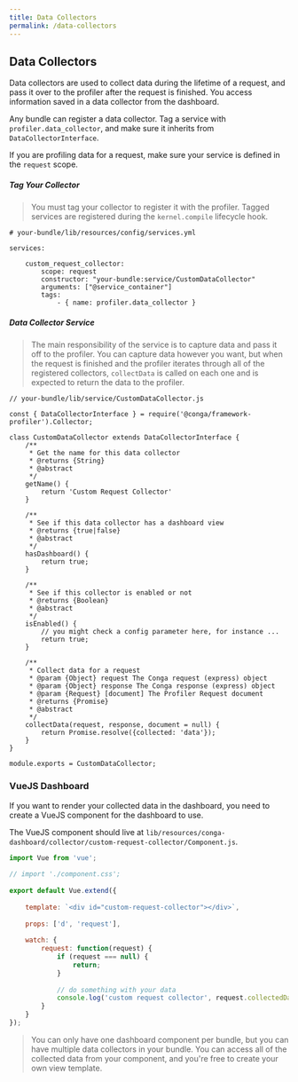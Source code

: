 ```yaml
---
title: Data Collectors
permalink: /data-collectors
---
```


## Data Collectors

Data collectors are used to collect data during the lifetime of a request, and pass it over to the 
profiler after the request is finished.  You access information saved in a data collector from 
the dashboard.

Any bundle can register a data collector.  Tag a service with `profiler.data_collector`, and make 
sure it inherits from `DataCollectorInterface`.

If you are profiling data for a request, make sure your service is defined in the `request` scope.

##### Tag Your Collector

> You must tag your collector to register it with the profiler.  Tagged services are registered 
during the `kernel.compile` lifecycle hook.

```
# your-bundle/lib/resources/config/services.yml
 
services:
 
    custom_request_collector:
        scope: request
        constructor: "your-bundle:service/CustomDataCollector"
        arguments: ["@service_container"]
        tags:
            - { name: profiler.data_collector }
```

##### Data Collector Service

> The main responsibility of the service is to capture data and pass it off to the profiler.  You can 
capture data however you want, but when the request is finished and the profiler iterates through 
all of the registered collectors, `collectData` is called on each one and is expected to return 
the data to the profiler. 

```
// your-bundle/lib/service/CustomDataCollector.js
 
const { DataCollectorInterface } = require('@conga/framework-profiler').Collector;
 
class CustomDataCollector extends DataCollectorInterface {
    /**
     * Get the name for this data collector
     * @returns {String}
     * @abstract
     */
    getName() {
        return 'Custom Request Collector'
    }
 
    /**
     * See if this data collector has a dashboard view 
     * @returns {true|false}
     * @abstract
     */
    hasDashboard() {
        return true;
    }
 
    /**
     * See if this collector is enabled or not
     * @returns {Boolean}
     * @abstract
     */
    isEnabled() {
        // you might check a config parameter here, for instance ...
        return true;
    }
 
    /**
     * Collect data for a request
     * @param {Object} request The Conga request (express) object
     * @param {Object} response The Conga response (express) object
     * @param {Request} [document] The Profiler Request document
     * @returns {Promise}
     * @abstract
     */
    collectData(request, response, document = null) {
        return Promise.resolve({collected: 'data'});
    }
}
 
module.exports = CustomDataCollector; 
```

### VueJS Dashboard

If you want to render your collected data in the dashboard, you need to create a VueJS component 
for the dashboard to use.

The VueJS component should live at 
`lib/resources/conga-dashboard/collector/custom-request-collector/Component.js`.

```javascript
import Vue from 'vue';
 
// import './component.css';
 
export default Vue.extend({
 
    template: `<div id="custom-request-collector"></div>`,
     
    props: ['d', 'request'],
     
    watch: {
        request: function(request) {
            if (request === null) {
                return;
            }
            
            // do something with your data
            console.log('custom request collector', request.collectedData['Custom Request Collector']);
        }
    }
});
```

> You can only have one dashboard component per bundle, but you can have multiple data collectors 
in your bundle.  You can access all of the collected data from your component, and you're free to 
create your own view template.